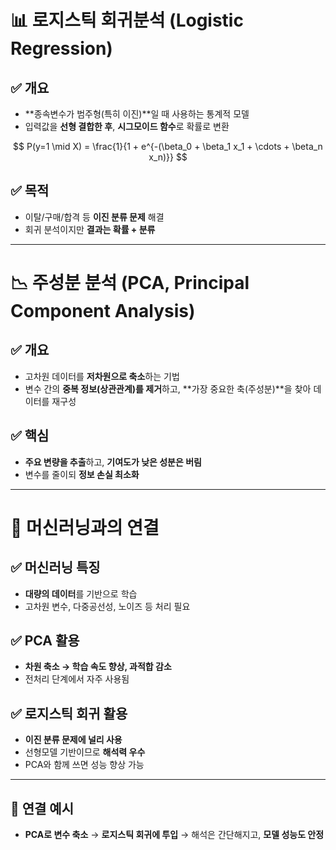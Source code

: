 # 📊 로지스틱 회귀분석 (Logistic Regression)

## ✅ 개요

* \*\*종속변수가 범주형(특히 이진)\*\*일 때 사용하는 통계적 모델
* 입력값을 **선형 결합한 후**, **시그모이드 함수**로 확률로 변환

$$
P(y=1 \mid X) = \frac{1}{1 + e^{-(\beta_0 + \beta_1 x_1 + \cdots + \beta_n x_n)}}
$$

## ✅ 목적

* 이탈/구매/합격 등 **이진 분류 문제** 해결
* 회귀 분석이지만 **결과는 확률 + 분류**

---

# 📉 주성분 분석 (PCA, Principal Component Analysis)

## ✅ 개요

* 고차원 데이터를 **저차원으로 축소**하는 기법
* 변수 간의 **중복 정보(상관관계)를 제거**하고,
  \*\*가장 중요한 축(주성분)\*\*을 찾아 데이터를 재구성

## ✅ 핵심

* **주요 변량을 추출**하고,
  **기여도가 낮은 성분은 버림**
* 변수를 줄이되 **정보 손실 최소화**

---

# 🤖 머신러닝과의 연결

## ✅ 머신러닝 특징

* **대량의 데이터**를 기반으로 학습
* 고차원 변수, 다중공선성, 노이즈 등 처리 필요

## ✅ PCA 활용

* **차원 축소 → 학습 속도 향상, 과적합 감소**
* 전처리 단계에서 자주 사용됨

## ✅ 로지스틱 회귀 활용

* **이진 분류 문제에 널리 사용**
* 선형모델 기반이므로 **해석력 우수**
* PCA와 함께 쓰면 성능 향상 가능

---

## 🔄 연결 예시

* **PCA로 변수 축소** → **로지스틱 회귀에 투입**
  → 해석은 간단해지고, **모델 성능도 안정**
